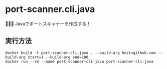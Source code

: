 # port-scanner.cli.java

🫣🫣🫣 Javaでポートスキャナーを作成する！  

## 実行方法

```shell
docker build -t port-scanner-cli-java . --build-arg host=github.com --build-arg start=1 --build-arg end=100
docker run --rm --name port-scanner-cli-java port-scanner-cli-java
```
